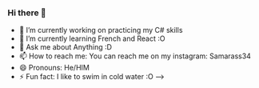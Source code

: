 ### Hi there 👋



- 🔭 I’m currently working on practicing my C# skills 
- 🌱 I’m currently learning French and React :O
- 💬 Ask me about Anything :D
- 📫 How to reach me: You can reach me on my instagram: Samarass34  
- 😄 Pronouns: He/HIM
- ⚡ Fun fact: I like to swim in cold water :O
-->
